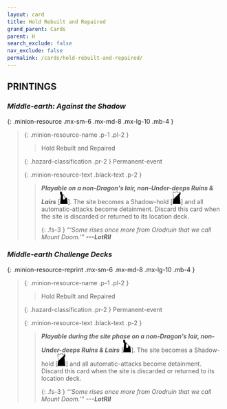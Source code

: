 ```yaml
---
layout: card
title: Hold Rebuilt and Repaired
grand_parent: Cards
parent: H
search_exclude: false
nav_exclude: false
permalink: /cards/hold-rebuilt-and-repaired/
---
```


## PRINTINGS


### _Middle-earth: Against the Shadow_

{: .minion-resource .mx-sm-6 .mx-md-8 .mx-lg-10 .mb-4 }
> {: .minion-resource-name .p-1 .pl-2 }
> > <div class="hazard-mp"></div>
> > <div class="card-name">Hold Rebuilt and Repaired</div>
>
> {: .hazard-classification .pr-2 }
> Permanent-event
>
> {: .minion-resource-text .black-text .p-2 }
> > ***Playable on a non-Dragon's lair, non-Under-deeps Ruins & Lairs*** <nobr>[<img src="/assets/images/ruinlair.svg">]</nobr>. The site becomes a Shadow-hold <nobr>[<img src="/assets/images/shadow-hold.svg">]</nobr> and all automatic-attacks become detainment. Discard this card when the site is discarded or returned to its location deck. 
> > 
> > {: .fs-3 } 
> > _“‘Some rises once more from Orodruin that we call Mount Doom.’”_ ***---&#65279;LotRII*** 
> 

### _Middle-earth Challenge Decks_

{: .minion-resource-reprint .mx-sm-6 .mx-md-8 .mx-lg-10 .mb-4 }
> {: .minion-resource-name .p-1 .pl-2 }
> > <div class="hazard-mp"></div>
> > <div class="card-name">Hold Rebuilt and Repaired</div>
>
> {: .hazard-classification .pr-2 }
> Permanent-event
>
> {: .minion-resource-text .black-text .p-2 }
> > ***Playable during the site phase on a non-Dragon's lair, non-Under-deeps Ruins & Lairs*** <nobr>[<img src="/assets/images/ruinlair.svg">]</nobr>. The site becomes a Shadow-hold <nobr>[<img src="/assets/images/shadow-hold.svg">]</nobr> and all automatic-attacks become detainment. Discard this card when the site is discarded or returned to its location deck. 
> > 
> > {: .fs-3 } 
> > _“‘Some rises once more from Orodruin that we call Mount Doom.’”_ ***---&#65279;LotRII*** 
> 
